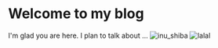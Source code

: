 # Welcome to my blog

I'm glad you are here. I plan to talk about ...
![inu_shiba](http://ww2.sinaimg.cn/large/9150e4e5gy1g5t378gwisj20jn0i3gm7.jpg)
![lalal](http://image.dbbqb.com/Ao21n)
